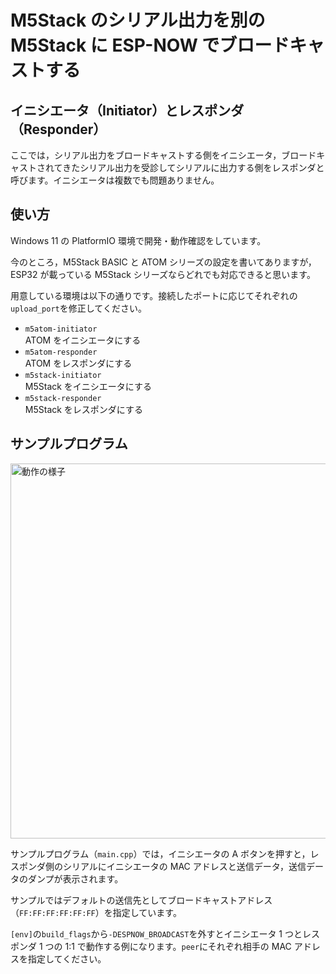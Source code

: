 # M5Stack のシリアル出力を別の M5Stack に ESP-NOW でブロードキャストする

## イニシエータ（Initiator）とレスポンダ（Responder）

ここでは，シリアル出力をブロードキャストする側をイニシエータ，ブロードキャストされてきたシリアル出力を受診してシリアルに出力する側をレスポンダと呼びます。イニシエータは複数でも問題ありません。

## 使い方

Windows 11 の PlatformIO 環境で開発・動作確認をしています。

今のところ，M5Stack BASIC と ATOM シリーズの設定を書いてありますが，ESP32 が載っている M5Stack シリーズならどれでも対応できると思います。

用意している環境は以下の通りです。接続したポートに応じてそれぞれの`upload_port`を修正してください。

- `m5atom-initiator`  
  ATOM をイニシエータにする
- `m5atom-responder`  
  ATOM をレスポンダにする
- `m5stack-initiator`  
  M5Stack をイニシエータにする
- `m5stack-responder`  
  M5Stack をレスポンダにする

## サンプルプログラム

<a href="https://gyazo.com/ba76c2d09c579dc066f06056abb5fdf2"><img src="https://i.gyazo.com/ba76c2d09c579dc066f06056abb5fdf2.jpg" alt="動作の様子" width="600"/></a>

サンプルプログラム（`main.cpp`）では，イニシエータの A ボタンを押すと，レスポンダ側のシリアルにイニシエータの MAC アドレスと送信データ，送信データのダンプが表示されます。

サンプルではデフォルトの送信先としてブロードキャストアドレス（`FF:FF:FF:FF:FF:FF`）を指定しています。

`[env]`の`build_flags`から`-DESPNOW_BROADCAST`を外すとイニシエータ 1 つとレスポンダ 1 つの 1:1 で動作する例になります。`peer`にそれぞれ相手の MAC アドレスを指定してください。
